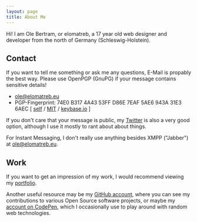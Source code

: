 ```yaml
---
layout: page
title: About Me
---
```


Hi! I am Ole Bertram, or elomatreb, a 17 year old web designer and developer 
from the north of Germany (Schleswig-Holstein).

## Contact

If you want to tell me something or ask me any questions, E-Mail is propably 
the best way. Please use OpenPGP (GnuPG) if your message contains sensitive 
details!

<ul class="email">
	<li><a href="mailto:ole@elomatreb.eu">ole@elomatreb.eu</a></li>
	<li>PGP-Fingerprint: <span title="Fingerprint">74E0 B317 4A43 53FF D86E  7EAF 5AE6 943A 31E3 6AEC</span> [ <a href="/files/pgp/public_key.txt">self</a> / <a href="http://pgp.mit.edu:11371/pks/lookup?op=get&search=0x5AE6943A31E36AEC">MIT</a> / <a href="https://keybase.io/elomatreb">keybase.io</a> ]</li>
</ul>

If you don't care that your message is public, my [Twitter][twitter] is also a 
very good option, although I use it mostly to rant about about things.

For Instant Messaging, I don't really use anything besides XMPP ("Jabber")
at [ole@elomatreb.eu][xmpp].

## Work

If you want to get an impression of my work, I would recommend viewing my 
<a href="/work/">portfolio</a>.

Another useful resource may be my [GitHub account][github], where you can see 
my contributions to various Open Source software projects, or maybe my 
[account on CodePen][codepen], which I occasionally use to play around with 
random web technologies.

[twitter]: 	https://twitter.com/elomatreb
[xmpp]:		xmpp://ole@elomatreb.eu
[github]: 	https://github.com/elomatreb
[codepen]: 	http://codepen.io/elomatreb
